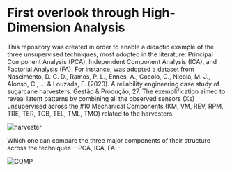 # First overlook through High-Dimension Analysis

This repository was created in order to enable a didactic example of the three unsupervised techniques, most adopted in the literature: Principal Component Analysis (PCA), Independent Component Analysis (ICA), and Factorial Analysis (FA). For instance, was adopted a dataset from Nascimento, D. C. D., Ramos, P. L., Ennes, A., Cocolo, C., Nicola, M. J., Alonso, C., ... & Louzada, F. (2020). A reliability engineering case study of sugarcane harvesters. Gestão & Produção, 27.  The exemplification aimed to reveal latent patterns by combining all the observed sensors (Xs) unsupervised across the \#10 Mechanical Components (KM, VM, REV, RPM, TRE, TER, TCB, TEL, TML, TMO) related to the harvesters.

![harvester](https://github.com/user-attachments/assets/2024ef1b-81a0-4faf-abd1-722dfd95b58c)

Which one can compare the three major components of their structure across the techniques --PCA, ICA, FA--

![COMP](https://github.com/user-attachments/assets/73fa8112-dbcd-4804-96a0-6c35c57b07f0)
